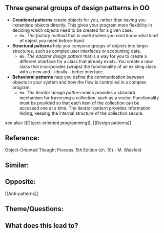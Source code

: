 ## Three general groups of design patterns in OO

- **Creational patterns** create objects for you, rather than having you instantiate objects directly. This gives your program more flexibility in deciding which objects need to be created for a given case.
	- ex. *The factory method* that is useful when you dont know what kind of object you need before-hand.
- **Structural patterns** help you compose groups of objects into larger structures, such as complex user interfaces or accounting data.
	- ex. *The adapter design pattern* that is a way for you to create a different interface for a class that already exists. You create a new class that incorporates (wraps) the functionality of an existing class with a new and—ideally—better interface.
- **Behavioral patterns** help you define the communication between objects in your system and how the flow is controlled in a complex program.
	- ex. *The iterator design pattern* which provides a standard mechanism for traversing a collection, such as a vector. Functionality must be provided so that each item of the collection can be accessed one at a time. The iterator pattern provides information hiding, keeping the internal structure of the collection secure.

see also: [[Object-oriented programming]], [[Design patterns]]

## Reference:
Object-Oriented Thought Process, 5th Edition (ch. 10) - M. Weisfeld

## Similar:

## Opposite:
[[Anti-patterns]]

## Theme/Questions:

## What does this lead to?